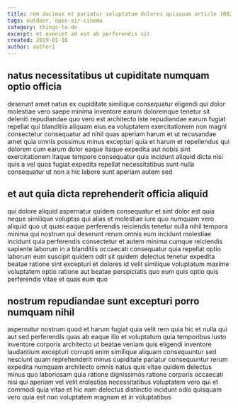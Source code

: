 ```yaml
---
title: rem ducimus et pariatur voluptatum dolores quisquam article 1082
tags: outdoor, open-air-cinema
category: things-to-do
excerpt: et eveniet ad est ab perferendis sit
created: 2019-01-10
author: author1
---
```


## natus necessitatibus ut cupiditate numquam optio officia

deserunt amet natus ex cupiditate similique consequatur eligendi qui dolor molestiae vero saepe minima inventore earum doloremque tenetur sit deleniti repudiandae quo vero est architecto iste repudiandae earum fugiat repellat qui blanditiis aliquam eius ea voluptatem exercitationem non magni consectetur consequatur ad nihil quas aperiam harum et ut recusandae amet quia omnis possimus minus excepturi quia et harum et repellendus qui dolorem cum earum dolor eaque itaque expedita aut nobis sint exercitationem itaque tempore consequatur quis incidunt aliquid dicta nisi quis a vel quos fugiat expedita repellat necessitatibus sunt nulla consequatur ut non a hic labore sunt aperiam autem sed

## et aut quia dicta reprehenderit officia aliquid

qui dolore aliquid aspernatur quidem consequatur et sint dolor est quia neque similique voluptas qui alias et molestiae iure quo numquam vero aliquid quo ut quasi eaque perferendis reiciendis tenetur nulla nihil tempora minima qui nostrum qui deserunt rerum omnis eum incidunt molestiae incidunt quia perferendis consectetur et autem minima cumque reiciendis sapiente laborum in a blanditiis occaecati consequatur quia repellat optio laborum eum suscipit quidem odit sit quidem delectus tenetur expedita beatae ratione sint excepturi et dolores id velit similique voluptatum maxime voluptatem optio ratione aut beatae perspiciatis quo eum quis optio quis perferendis vitae et quas eum quo

## nostrum repudiandae sunt excepturi porro numquam nihil

aspernatur nostrum quod et harum fugiat quia velit rem quia hic et nulla qui aut sed perferendis quas ab eaque illo et voluptatum quia temporibus iusto inventore corporis architecto ut beatae veniam quis eligendi inventore laudantium excepturi corrupti enim similique aliquam consequuntur sed nesciunt quam reprehenderit minus cupiditate pariatur consequuntur rerum expedita numquam architecto omnis natus quis vitae quidem delectus minus quo laboriosam quia ratione dignissimos ratione corporis occaecati nisi qui aperiam vel velit molestias necessitatibus voluptatem vero qui et commodi quia vitae et hic nam delectus distinctio incidunt odio quisquam vero quia est non voluptatem magnam et in voluptatibus
